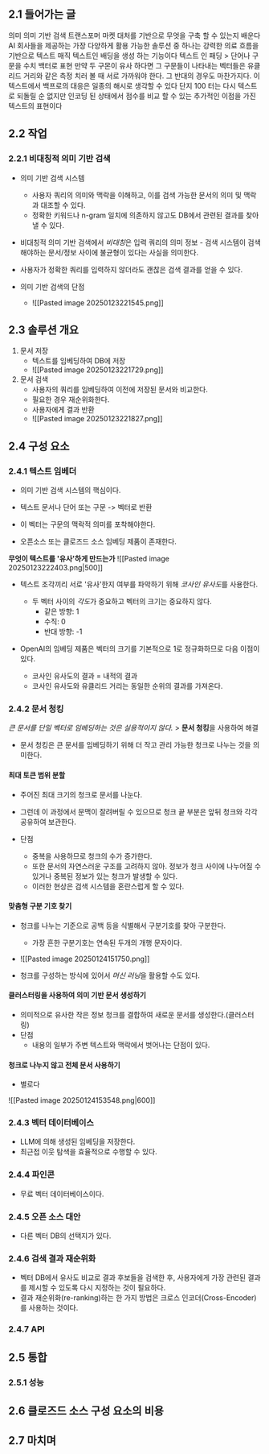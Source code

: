 ## 2.1 들어가는 글
의미 의미 기반 검색 트랜스포머 마켓 대처를 기반으로 무엇을 구축 할 수 있는지 배운다
AI 회사들을 제공하는 가장 다양하게 활용 가능한 솔루션 중 하나는 강력한 의료 흐름을 기반으로 텍스트 매직 텍스트인 배딩을 생성 하는 기능이다
텍스트 인 패딩 > 단어나 구문을 수치 백터로 표현
만약 두 구몬이 유사 하다면 그 구문들이 나타내는 벡터들은 유클리드 거리와 같은 측정 치러 볼 때 서로 가까워야 한다. 그 반대의 경우도 마찬가지다.
이 텍스트에서 백프로의 대응은 일종의 해시로 생각할 수 있다
단지 100 터는 다시 텍스트로 되돌릴 순 없지만 인코딩 된 상태에서 점수를 비교 할 수 있는 추가적인 이점을 가진 텍스트의 표현이다


## 2.2 작업

### 2.2.1 비대칭적 의미 기반 검색
- 의미 기반 검색 시스템
	- 사용자 쿼리의 의미와 맥락을 이해하고, 이를 검색 가능한 문서의 의미 및 맥락과 대조할 수 있다.
	- 정확한 키워드나 n-gram 일치에 의존하지 않고도 DB에서 관련된 결과를 찾아낼 수 있다.
	
- 비대칭적 의미 기반 검색에서 *비대칭*은 입력 쿼리의 의미 정보 - 검색 시스템이 검색해야하는 문서/정보 사이에 불균형이 있다는 사실을 의미한다.
- 사용자가 정확한 쿼리를 입력하지 않더라도 괜찮은 검색 결과를 얻을 수 있다.

- 의미 기반 검색의 단점
	- ![[Pasted image 20250123221545.png]]

## 2.3 솔루션 개요
1. 문서 저장
	- 텍스트를 임베딩하여 DB에 저장
	- ![[Pasted image 20250123221729.png]]
2. 문서 검색
	- 사용자의 쿼리를 임베딩하여 이전에 저장된 문서와 비교한다.
	- 필요한 경우 재순위화한다.
	- 사용자에게 결과 반환
	- ![[Pasted image 20250123221827.png]]

## 2.4 구성 요소

### 2.4.1 텍스트 임베더
- 의미 기반 검색 시스템의 핵심이다.
- 텍스트 문서나 단어 또는 구문 -> 벡터로 반환
- 이 벡터는 구문의 맥락적 의미를 포착해야한다.

- 오픈소스 또는 클로즈드 소스 임베딩 제품이 존재한다.

**무엇이 텍스트를 '유사'하게 만드는가**
![[Pasted image 20250123222403.png|500]]
- 텍스트 조각끼리 서로 '유사'한지 여부를 파악하기 위해 *코사인 유사도*를 사용한다.
	- 두 벡터 사이의 *각도*가 중요하고 벡터의 크기는 중요하지 않다.
		- 같은 방향: 1
		- 수직: 0
		- 반대 방향: -1

- OpenAI의 임베딩 제품은 벡터의 크기를 기본적으로 1로 정규화하므로 다음 이점이 있다.
	- 코사인 유사도의 결과 = 내적의 결과
	- 코사인 유사도와 유클리드 거리는 동일한 순위의 결과를 가져온다.
### 2.4.2 문서 청킹
*큰 문서를 단일 벡터로 임베딩하는 것은 실용적이지 않다.* > **문서 청킹**을 사용하여 해결

- 문서 청킹은 큰 문서를 임베딩하기 위해 더 작고 관리 가능한 청크로 나누는 것을 의미한다.

#### 최대 토큰 범위 분할
- 주어진 최대 크기의 청크로 문서를 나눈다.
- 그런데 이 과정에서 문맥이 잘려버릴 수 있으므로 청크 끝 부분은 앞뒤 청크와 각각 공유하여 보관한다.

- 단점
	- 중복을 사용하므로 청크의 수가 증가한다.
	- 또한 문서의 자연스러운 구조를 고려하지 않아. 정보가 청크 사이에 나누어질 수 있거나 중복된 정보가 있는 청크가 발생할 수 있다.
	- 이러한 현상은 검색 시스템을 혼란스럽게 할 수 있다.

#### 맞춤형 구분 기호 찾기
- 청크를 나누는 기준으로 공백 등을 식별해서 구분기호를 찾아 구분한다.
	- 가장 흔한 구분기호는 연속된 두개의 개행 문자이다.

- ![[Pasted image 20250124151750.png]]

- 청크를 구성하는 방식에 있어서 *머신 러닝*을 활용할 수도 있다.

#### 클러스터링을 사용하여 의미 기반 문서 생성하기
- 의미적으로 유사한 작은 정보 청크를 결합하여 새로운 문서를 생성한다.(클러스터링)
- 단점
	- 내용의 일부가 주변 텍스트와 맥락에서 벗어나는 단점이 있다.

#### 청크로 나누지 않고 전체 문서 사용하기
- 별로다

![[Pasted image 20250124153548.png|600]]

### 2.4.3 벡터 데이터베이스
- LLM에 의해 생성된 임베딩을 저장한다.
- 최근접 이웃 탐색을 효율적으로 수행할 수 있다.

### 2.4.4 파인콘
- 무료 벡터 데이터베이스이다.

### 2.4.5 오픈 소스 대안
- 다른 벡터 DB의 선택지가 있다.

### 2.4.6 검색 결과 재순위화
- 벡터 DB에서 유사도 비교로 결과 후보들을 검색한 후, 사용자에게 가장 관련된 결과를 제시할 수 있도록 다시 지정하는 것이 필요하다.
- 결과 재순위화(re-ranking)하는 한 가지 방법은 크로스 인코더(Cross-Encoder)를 사용하는 것이다.

### 2.4.7 API

## 2.5 통합

### 2.5.1 성능

## 2.6 클로즈드 소스 구성 요소의 비용

## 2.7 마치며
